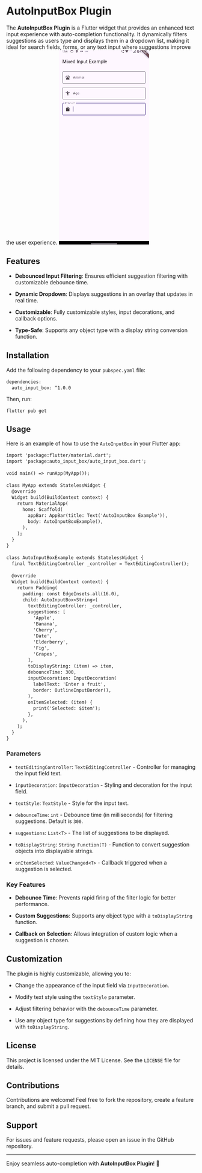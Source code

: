 
# AutoInputBox Plugin

The **AutoInputBox Plugin** is a Flutter widget that provides an enhanced text input experience with auto-completion functionality. It dynamically filters suggestions as users type and displays them in a dropdown list, making it ideal for search fields, forms, or any text input where suggestions improve the user experience.
![Demo](https://raw.githubusercontent.com/muhsindev4/auto_input_box/refs/heads/main/demo.gif)
## Features

-   **Debounced Input Filtering**: Ensures efficient suggestion filtering with customizable debounce time.

-   **Dynamic Dropdown**: Displays suggestions in an overlay that updates in real time.

-   **Customizable**: Fully customizable styles, input decorations, and callback options.

-   **Type-Safe**: Supports any object type with a display string conversion function.


## Installation

Add the following dependency to your `pubspec.yaml` file:

```
dependencies:
  auto_input_box: ^1.0.0
```

Then, run:

```
flutter pub get
```

## Usage

Here is an example of how to use the `AutoInputBox` in your Flutter app:

```
import 'package:flutter/material.dart';
import 'package:auto_input_box/auto_input_box.dart';

void main() => runApp(MyApp());

class MyApp extends StatelessWidget {
  @override
  Widget build(BuildContext context) {
    return MaterialApp(
      home: Scaffold(
        appBar: AppBar(title: Text('AutoInputBox Example')),
        body: AutoInputBoxExample(),
      ),
    );
  }
}

class AutoInputBoxExample extends StatelessWidget {
  final TextEditingController _controller = TextEditingController();

  @override
  Widget build(BuildContext context) {
    return Padding(
      padding: const EdgeInsets.all(16.0),
      child: AutoInputBox<String>(
        textEditingController: _controller,
        suggestions: [
          'Apple',
          'Banana',
          'Cherry',
          'Date',
          'Elderberry',
          'Fig',
          'Grapes',
        ],
        toDisplayString: (item) => item,
        debounceTime: 300,
        inputDecoration: InputDecoration(
          labelText: 'Enter a fruit',
          border: OutlineInputBorder(),
        ),
        onItemSelected: (item) {
          print('Selected: $item');
        },
      ),
    );
  }
}
```

### Parameters

-   `textEditingController`: `TextEditingController` - Controller for managing the input field text.

-   `inputDecoration`: `InputDecoration` - Styling and decoration for the input field.

-   `textStyle`: `TextStyle` - Style for the input text.

-   `debounceTime`: `int` - Debounce time (in milliseconds) for filtering suggestions. Default is `300`.

-   `suggestions`: `List<T>` - The list of suggestions to be displayed.

-   `toDisplayString`: `String Function(T)` - Function to convert suggestion objects into displayable strings.

-   `onItemSelected`: `ValueChanged<T>` - Callback triggered when a suggestion is selected.


### Key Features

-   **Debounce Time**: Prevents rapid firing of the filter logic for better performance.

-   **Custom Suggestions**: Supports any object type with a `toDisplayString` function.

-   **Callback on Selection**: Allows integration of custom logic when a suggestion is chosen.


## Customization

The plugin is highly customizable, allowing you to:

-   Change the appearance of the input field via `InputDecoration`.

-   Modify text style using the `textStyle` parameter.

-   Adjust filtering behavior with the `debounceTime` parameter.

-   Use any object type for suggestions by defining how they are displayed with `toDisplayString`.


## License

This project is licensed under the MIT License. See the `LICENSE` file for details.

## Contributions

Contributions are welcome! Feel free to fork the repository, create a feature branch, and submit a pull request.

## Support

For issues and feature requests, please open an issue in the GitHub repository.

----------

Enjoy seamless auto-completion with **AutoInputBox Plugin**! 🎉